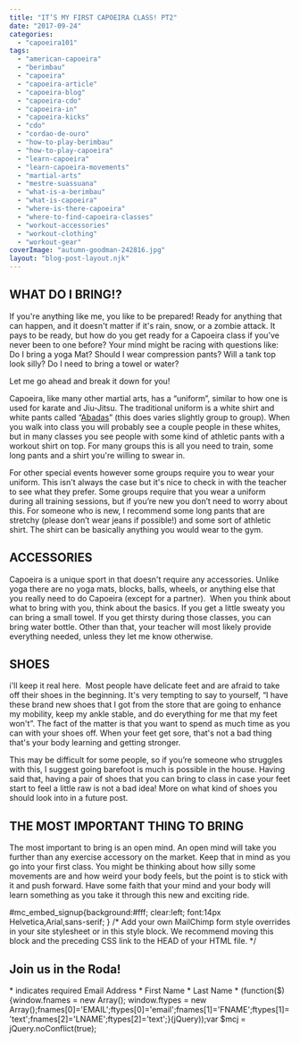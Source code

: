 ```yaml
---
title: "IT’S MY FIRST CAPOEIRA CLASS! PT2"
date: "2017-09-24"
categories: 
  - "capoeira101"
tags: 
  - "american-capoeira"
  - "berimbau"
  - "capoeira"
  - "capoeira-article"
  - "capoeira-blog"
  - "capoeira-cdo"
  - "capoeira-in"
  - "capoeira-kicks"
  - "cdo"
  - "cordao-de-ouro"
  - "how-to-play-berimbau"
  - "how-to-play-capoeira"
  - "learn-capoeira"
  - "learn-capoeira-movements"
  - "martial-arts"
  - "mestre-suassuana"
  - "what-is-a-berimbau"
  - "what-is-capoeira"
  - "where-is-there-capoeira"
  - "where-to-find-capoeira-classes"
  - "workout-accessories"
  - "workout-clothing"
  - "workout-gear"
coverImage: "autumn-goodman-242816.jpg"
layout: "blog-post-layout.njk"
---
```


## WHAT DO I BRING!?

If you're anything like me, you like to be prepared! Ready for anything that can happen, and it doesn't matter if it's rain, snow, or a zombie attack. It pays to be ready, but how do you get ready for a Capoeira class if you’ve never been to one before? Your mind might be racing with questions like: Do I bring a yoga Mat? Should I wear compression pants? Will a tank top look silly? Do I need to bring a towel or water?

Let me go ahead and break it down for you!

Capoeira, like many other martial arts, has a “uniform”, similar to how one is used for karate and Jiu-Jitsu. The traditional uniform is a white shirt and white pants called “[Abadas](http://www.capoeira-world.com/wp-content/uploads/2015/06/white-abada-pants2-500x750.jpg)” (this does varies slightly group to group). When you walk into class you will probably see a couple people in these whites, but in many classes you see people with some kind of athletic pants with a workout shirt on top. For many groups this is all you need to train, some long pants and a shirt you're willing to swear in.

For other special events however some groups require you to wear your uniform. This isn't always the case but it's nice to check in with the teacher to see what they prefer. Some groups require that you wear a uniform during all training sessions, but if you’re new you don’t need to worry about this. For someone who is new, I recommend some long pants that are stretchy (please don’t wear jeans if possible!) and some sort of athletic shirt. The shirt can be basically anything you would wear to the gym.

## ACCESSORIES

Capoeira is a unique sport in that doesn't require any accessories. Unlike yoga there are no yoga mats, blocks, balls, wheels, or anything else that you really need to do Capoeira (except for a partner).  When you think about what to bring with you, think about the basics. If you get a little sweaty you can bring a small towel. If you get thirsty during those classes, you can bring water bottle. Other than that, your teacher will most likely provide everything needed, unless they let me know otherwise.

## SHOES

i'll keep it real here.  Most people have delicate feet and are afraid to take off their shoes in the beginning. It's very tempting to say to yourself, “I have these brand new shoes that I got from the store that are going to enhance my mobility, keep my ankle stable, and do everything for me that my feet won't”. The fact of the matter is that you want to spend as much time as you can with your shoes off. When your feet get sore, that's not a bad thing that's your body learning and getting stronger.

This may be difficult for some people, so if you’re someone who struggles with this, I suggest going barefoot is much is possible in the house. Having said that, having a pair of shoes that you can bring to class in case your feet start to feel a little raw is not a bad idea! More on what kind of shoes you should look into in a future post.

## THE MOST IMPORTANT THING TO BRING

The most important to bring is an open mind. An open mind will take you further than any exercise accessory on the market. Keep that in mind as you go into your first class. You might be thinking about how silly some movements are and how weird your body feels, but the point is to stick with it and push forward. Have some faith that your mind and your body will learn something as you take it through this new and exciting ride.

#mc\_embed\_signup{background:#fff; clear:left; font:14px Helvetica,Arial,sans-serif; } /\* Add your own MailChimp form style overrides in your site stylesheet or in this style block. We recommend moving this block and the preceding CSS link to the HEAD of your HTML file. \*/

## Join us in the Roda!

\* indicates required Email Address \* First Name \* Last Name \* (function($) {window.fnames = new Array(); window.ftypes = new Array();fnames\[0\]='EMAIL';ftypes\[0\]='email';fnames\[1\]='FNAME';ftypes\[1\]='text';fnames\[2\]='LNAME';ftypes\[2\]='text';}(jQuery));var $mcj = jQuery.noConflict(true);
